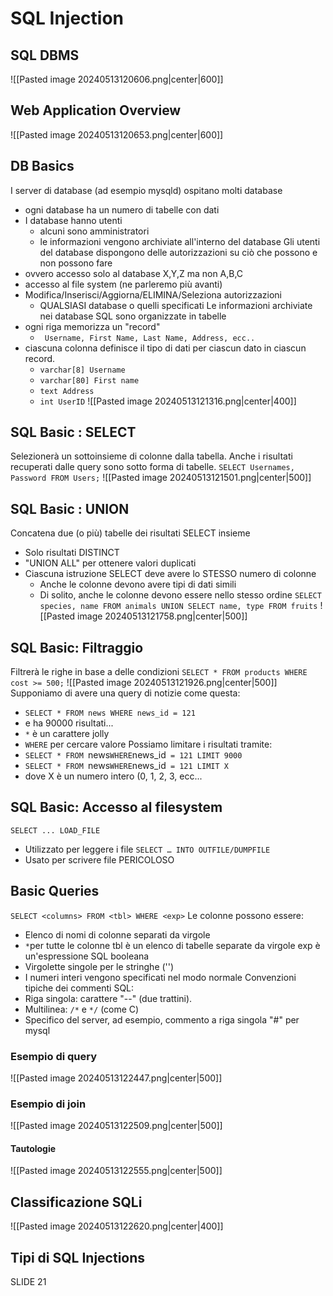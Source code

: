 # SQL Injection
## SQL DBMS
![[Pasted image 20240513120606.png|center|600]]
## Web Application Overview
![[Pasted image 20240513120653.png|center|600]]
## DB Basics
I server di database (ad esempio mysqld) ospitano molti database
-  ogni database ha un numero di tabelle con dati
-  I database hanno utenti
	-  alcuni sono amministratori
	-  le informazioni vengono archiviate all'interno del database
Gli utenti del database dispongono delle autorizzazioni su ciò che possono e non possono fare
-  ovvero accesso solo al database X,Y,Z ma non A,B,C
-  accesso al file system (ne parleremo più avanti)
-  Modifica/Inserisci/Aggiorna/ELIMINA/Seleziona autorizzazioni
	-  QUALSIASI database o quelli specificati
Le informazioni archiviate nei database SQL sono organizzate in tabelle
-  ogni riga memorizza un "record"
	-  ` Username, First Name, Last Name, Address, ecc..`
-  ciascuna colonna definisce il tipo di dati per ciascun dato in ciascun record.
	-  `varchar[8] Username`
	-  `varchar[80] First name`
	-  `text Address`
	-  `int UserID`
![[Pasted image 20240513121316.png|center|400]]
## SQL Basic : SELECT
Selezionerà un sottoinsieme di colonne dalla tabella.
Anche i risultati recuperati dalle query sono sotto forma di tabelle.
`SELECT Usernames, Password FROM Users;`
![[Pasted image 20240513121501.png|center|500]]
## SQL Basic : UNION
Concatena due (o più) tabelle dei risultati SELECT insieme
-  Solo risultati DISTINCT
-  "UNION ALL" per ottenere valori duplicati
-  Ciascuna istruzione SELECT deve avere lo STESSO numero di colonne
	-  Anche le colonne devono avere tipi di dati simili
	-  Di solito, anche le colonne devono essere nello stesso ordine
`SELECT species, name FROM animals UNION SELECT name, type FROM fruits`
![[Pasted image 20240513121758.png|center|500]]
## SQL Basic: Filtraggio
Filtrerà le righe in base a delle condizioni
`SELECT * FROM products WHERE cost >= 500;`
![[Pasted image 20240513121926.png|center|500]]
Supponiamo di avere una query di notizie come questa:
-  `SELECT * FROM news WHERE news_id = 121`
-  e ha 90000 risultati...
-  `*` è un carattere jolly
-  `WHERE` per cercare valore
Possiamo limitare i risultati tramite:
-  `SELECT * FROM `news` WHERE `news_id` = 121 LIMIT 9000`
-  `SELECT * FROM `news` WHERE `news_id` = 121 LIMIT X`
-  dove X è un numero intero (0, 1, 2, 3, ecc...
## SQL Basic: Accesso al filesystem
`SELECT ... LOAD_FILE`
-  Utilizzato per leggere i file
`SELECT … INTO OUTFILE/DUMPFILE`
-  Usato per scrivere file
PERICOLOSO

## Basic Queries
`SELECT <columns> FROM <tbl> WHERE <exp>`
Le colonne possono essere:
-  Elenco di nomi di colonne separati da virgole
-  `*`per tutte le colonne
tbl è un elenco di tabelle separate da virgole
exp è un'espressione SQL booleana
-  Virgolette singole per le stringhe ('')
-  I numeri interi vengono specificati nel modo normale
Convenzioni tipiche dei commenti SQL:
-  Riga singola: carattere "--" (due trattini).
-  Multilinea: `/*` e `*/` (come C)
-  Specifico del server, ad esempio, commento a riga singola "#" per mysql
### Esempio di query
![[Pasted image 20240513122447.png|center|500]]
### Esempio di join
![[Pasted image 20240513122509.png|center|500]]
#### Tautologie
![[Pasted image 20240513122555.png|center|500]]
## Classificazione SQLi
![[Pasted image 20240513122620.png|center|400]]
## Tipi di SQL Injections
SLIDE 21
